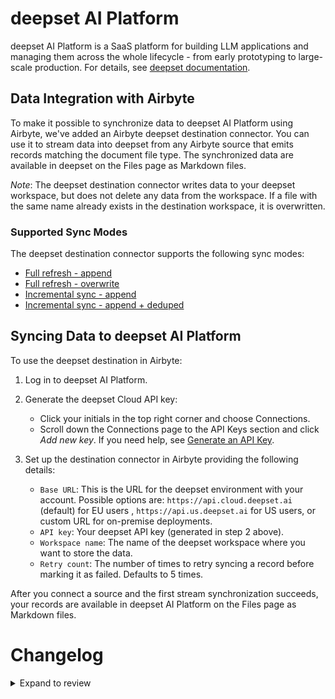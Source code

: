 # deepset AI Platform

deepset AI Platform is a SaaS platform for building LLM applications and managing them across the whole lifecycle - from early prototyping to large-scale production. For details, see [deepset documentation](https://docs.cloud.deepset.ai/docs/getting-started).

## Data Integration with Airbyte

To make it possible to synchronize data to deepset AI Platform using Airbyte, we've added an Airbyte deepset destination connector. You can use it to stream data into deepset from any Airbyte source that emits records matching the document file type. The synchronized data are available in deepset on the Files page as Markdown files.

_Note_: The deepset destination connector writes data to your deepset workspace, but does not delete any data from the workspace. If a file with the same name already exists in the destination workspace, it is overwritten.

### Supported Sync Modes

The deepset destination connector supports the following sync modes:

* [Full refresh - append](https://docs.airbyte.com/understanding-airbyte/connections/full-refresh-append/)
* [Full refresh - overwrite](https://docs.airbyte.com/understanding-airbyte/connections/full-refresh-overwrite/)
* [Incremental sync - append](https://docs.airbyte.com/understanding-airbyte/connections/incremental-append/)
* [Incremental sync - append + deduped ](https://docs.airbyte.com/understanding-airbyte/connections/incremental-append-deduped)

## Syncing Data to deepset AI Platform

To use the deepset destination in Airbyte:

1. Log in to deepset AI Platform.

2. Generate the deepset Cloud API key:

    - Click your initials in the top right corner and choose Connections.
    - Scroll down the Connections page to the API Keys section and click _Add new key_. If you need help, see [Generate an API Key](https://docs.cloud.deepset.ai/docs/generate-api-key).

3. Set up the destination connector in Airbyte providing the following details:

    - `Base URL`: This is the URL for the deepset environment with your account. Possible options are: `https://api.cloud.deepset.ai` (default) for EU users , `https://api.us.deepset.ai` for US users, or custom URL for on-premise deployments.
    - `API key`: Your deepset API key (generated in step 2 above).
    - `Workspace name`: The name of the deepset workspace where you want to store the data.
    - `Retry count`: The number of times to retry syncing a record before marking it as failed. Defaults to 5 times.

After you connect a source and the first stream synchronization succeeds, your records are available in deepset AI Platform on the Files page as Markdown files.

# Changelog


<details>
  <summary>Expand to review</summary>

| Version | Date       | Pull Request                                             | Subject                                |
| :------ | :--------- | :------------------------------------------------------- | :------------------------------------- |
| 0.1.1 | 2025-03-22 | [56097](https://github.com/airbytehq/airbyte/pull/56097) | Update dependencies |
| 0.1.0 | 2025-01-10 | [48875](https://github.com/airbytehq/airbyte/pull/48875) | Initial release |

</details>
